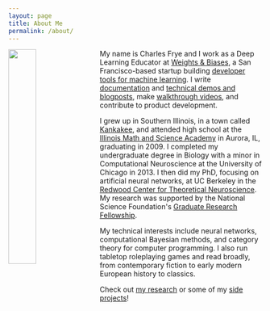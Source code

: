 ```yaml
---
layout: page
title: About Me
permalink: /about/
---
```


<img style="float: left; margin: 0px 15px 15px 0px;" src="{{site.imgurl}}/me.jpg" width="33%" />

My name is Charles Frye and I work as a Deep Learning Educator
at [Weights & Biases](https://wandb.ai/site),
a San Francisco-based startup building
[developer tools for machine learning](http://wandb.me/demovideo).
I write [documentation](https://docs.wandb.com)
and [technical demos and blogposts](http://wandb.me/trace-report),
make [walkthrough videos](http://wandb.me/video-tutorials),
and contribute to product development.

I grew up in Southern Illinois, in a town called
[Kankakee](http://www.thisamericanlife.org/radio-archives/episode/554/not-it),
and attended high school at the
[Illinois Math and Science Academy](https://www.imsa.edu)
in Aurora, IL, graduating in 2009.
I completed my undergraduate degree in Biology with a minor in
Computational Neuroscience at the University of Chicago in 2013.
I then did my PhD, focusing on artificial neural networks,
at UC Berkeley in the
[Redwood Center for Theoretical Neuroscience](http://redwood.berkeley.edu/).
My research was supported by the National Science Foundation's
[Graduate Research Fellowship](https://nsfgrfp.org).

My technical interests include
neural networks,
computational Bayesian methods,
and category theory for computer programming.
I also run tabletop roleplaying games
and read broadly,
from contemporary fiction
to early modern European history
to classics.

Check out [my research](../research)
or some of my [side projects](../projects)!
